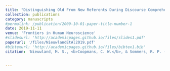 ```yaml
---
title: "Distinguishing Old From New Referents During Discourse Comprehension: Evidence From ERPs and Oscillations."
collection: publications
category: manuscripts
#permalink: /publication/2009-10-01-paper-title-number-1
date: 2019-11-11
venue: 'Frontiers in Human Neuroscience'
#slidesurl: 'http://academicpages.github.io/files/slides1.pdf'
paperurl: '/files/NieuwlandEtAl2019.pdf'
#bibtexurl: 'http://academicpages.github.io/files/bibtex1.bib'
citation: 'Nieuwland, M. S., <b>Coopmans, C. W.</b>, & Sommers, R. P. (2019). Distinguishing Old From New Referents During Discourse Comprehension: Evidence From ERPs and Oscillations. <i>Frontiers in Human Neuroscience, 13</i>.'


---
```


